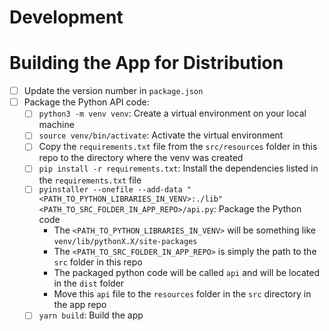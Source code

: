 # Development





# Building the App for Distribution
- [ ] Update the version number in `package.json`
- [ ] Package the Python API code:
  - [ ] `python3 -m venv venv`: Create a virtual environment on your local machine
  - [ ] `source venv/bin/activate`: Activate the virtual environment
  - [ ] Copy the `requirements.txt` file from the `src/resources` folder in this repo to the directory where the venv was created
  - [ ] `pip install -r requirements.txt`: Install the dependencies listed in the `requirements.txt` file
  - [ ] `pyinstaller --onefile --add-data "<PATH_TO_PYTHON_LIBRARIES_IN_VENV>:./lib" <PATH_TO_SRC_FOLDER_IN_APP_REPO>/api.py`: Package the Python code
    - The `<PATH_TO_PYTHON_LIBRARIES_IN_VENV>` will be something like `venv/lib/pythonX.X/site-packages`
    - The `<PATH_TO_SRC_FOLDER_IN_APP_REPO>` is simply the path to the `src` folder in this repo
    - The packaged python code will be called `api` and will be located in the `dist` folder
    - Move this `api` file to the `resources` folder in the `src` directory in the app repo
  - [ ] `yarn build`: Build the app
